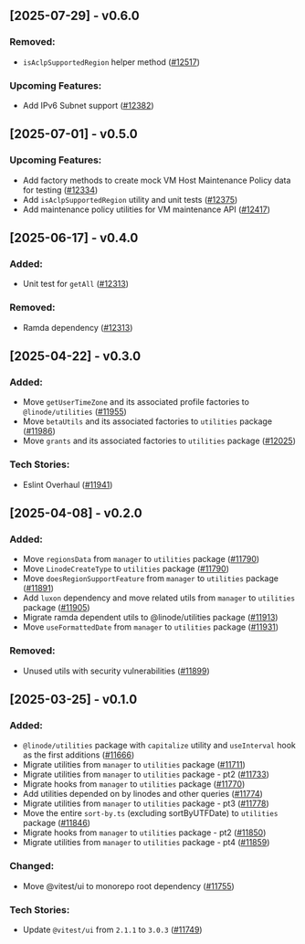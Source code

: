 ## [2025-07-29] - v0.6.0


### Removed:

- `isAclpSupportedRegion` helper method ([#12517](https://github.com/linode/manager/pull/12517))

### Upcoming Features:

- Add IPv6 Subnet support ([#12382](https://github.com/linode/manager/pull/12382))

## [2025-07-01] - v0.5.0


### Upcoming Features:

- Add factory methods to create mock VM Host Maintenance Policy data for testing ([#12334](https://github.com/linode/manager/pull/12334))
- Add `isAclpSupportedRegion` utility and unit tests ([#12375](https://github.com/linode/manager/pull/12375))
- Add maintenance policy utilities for VM maintenance API ([#12417](https://github.com/linode/manager/pull/12417))

## [2025-06-17] - v0.4.0


### Added:

- Unit test for `getAll` ([#12313](https://github.com/linode/manager/pull/12313))

### Removed:

- Ramda dependency ([#12313](https://github.com/linode/manager/pull/12313))

## [2025-04-22] - v0.3.0

### Added:

- Move `getUserTimeZone` and its associated profile factories to `@linode/utilities` ([#11955](https://github.com/linode/manager/pull/11955))
- Move `betaUtils` and its associated factories to `utilities` package ([#11986](https://github.com/linode/manager/pull/11986))
- Move `grants` and its associated factories to `utilities` package ([#12025](https://github.com/linode/manager/pull/12025))

### Tech Stories:

- Eslint Overhaul ([#11941](https://github.com/linode/manager/pull/11941))

## [2025-04-08] - v0.2.0

### Added:

- Move `regionsData` from `manager` to `utilities` package ([#11790](https://github.com/linode/manager/pull/11790))
- Move `LinodeCreateType` to `utilities` package ([#11790](https://github.com/linode/manager/pull/11790))
- Move `doesRegionSupportFeature` from `manager` to `utilities` package ([#11891](https://github.com/linode/manager/pull/11891))
- Add `luxon` dependency and move related utils from `manager` to `utilities` package ([#11905](https://github.com/linode/manager/pull/11905))
- Migrate ramda dependent utils to @linode/utilities package ([#11913](https://github.com/linode/manager/pull/11913))
- Move `useFormattedDate` from `manager` to `utilities` package ([#11931](https://github.com/linode/manager/pull/11931))

### Removed:

- Unused utils with security vulnerabilities ([#11899](https://github.com/linode/manager/pull/11899))

## [2025-03-25] - v0.1.0

### Added:

- `@linode/utilities` package with `capitalize` utility and `useInterval` hook as the first additions ([#11666](https://github.com/linode/manager/pull/11666))
- Migrate utilities from `manager` to `utilities` package ([#11711](https://github.com/linode/manager/pull/11711))
- Migrate utilities from `manager` to `utilities` package - pt2 ([#11733](https://github.com/linode/manager/pull/11733))
- Migrate hooks from `manager` to `utilities` package ([#11770](https://github.com/linode/manager/pull/11770))
- Add utilities depended on by linodes and other queries ([#11774](https://github.com/linode/manager/pull/11774))
- Migrate utilities from `manager` to `utilities` package - pt3 ([#11778](https://github.com/linode/manager/pull/11778))
- Move the entire `sort-by.ts` (excluding sortByUTFDate) to `utilities` package ([#11846](https://github.com/linode/manager/pull/11846))
- Migrate hooks from `manager` to `utilities` package - pt2 ([#11850](https://github.com/linode/manager/pull/11850))
- Migrate utilities from `manager` to `utilities` package - pt4 ([#11859](https://github.com/linode/manager/pull/11859))

### Changed:

- Move @vitest/ui to monorepo root dependency ([#11755](https://github.com/linode/manager/pull/11755))

### Tech Stories:

- Update `@vitest/ui` from `2.1.1` to `3.0.3` ([#11749](https://github.com/linode/manager/pull/11749))
